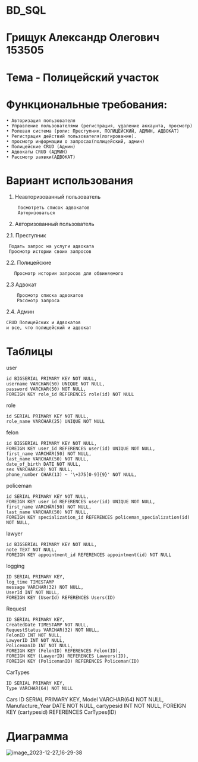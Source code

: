 # BD_SQL

# Грищук Александр Олегович 153505
# Тема - Полицейский участок

# Функциональные требования:

    • Авторизация пользователя
    • Управление пользователями (регистрация, удаление аккаунта, просмотр)
    • Ролевая система (роли: Преступник, ПОЛИЦЕЙСКИЙ, АДМИН, АДВОКАТ)
    • Регистрация действий пользователя(логирование).
    • просмотр информации о запросах(полицейский, админ)
    • Полицейские CRUD (Админ)
    • Адвокаты CRUD (АДМИН)
    • Рассмотр заявки(АДВОКАТ)

# Вариант использования

1. Неавторизованный пользователь
   
        Посмотреть список адвокатов
        Авторизоваться
   
2. Авторизованный пользователь
   
  2.1. Преступник
  
     Подать запрос на услуги адвоката
     Просмотр истории своих запросов
      

  2.2. Полицейские
  
       Просмотр истории запросов для обвиняемого
  2.3 Адвокат
  
        Просмотр списка адвокатов
        Рассмотр запроса
  2.4. Админ
  
    CRUD Полицейских и Адвокатов
    и все, что полицейский и адвокат

# Таблицы

user

    id BIGSERIAL PRIMARY KEY NOT NULL,
    username VARCHAR(50) UNIQUE NOT NULL,
    password VARCHAR(50) NOT NULL,
    FOREIGN KEY role_id REFERENCES role(id) NOT NULL
    
    
role

    id SERIAL PRIMARY KEY NOT NULL,
    role_name VARCHAR(25) UNIQUE NOT NULL
    
felon

    id BIGSERIAL PRIMARY KEY NOT NULL,
    FOREIGN KEY user_id REFERENCES user(id) UNIQUE NOT NULL,
    first_name VARCHAR(50) NOT NULL,
    last_name VARCHAR(50) NOT NULL,
    date_of_birth DATE NOT NULL,
    sex VARCHAR(20) NOT NULL,
    phone_number CHAR(13) ~ '\+375[0-9]{9}' NOT NULL,
    
policeman

    id SERIAL PRIMARY KEY NOT NULL,
    FOREIGN KEY user_id REFERENCES user(id) UNIQUE NOT NULL,
    first_name VARCHAR(50) NOT NULL,
    last_name VARCHAR(50) NOT NULL,
    FOREIGN KEY specialization_id REFERENCES policeman_specialization(id) NOT NULL,
    
lawyer

    id BIGSERIAL PRIMARY KEY NOT NULL,
    note TEXT NOT NULL,
    FOREIGN KEY appointment_id REFERENCES appointment(id) NOT NULL


logging

    ID SERIAL PRIMARY KEY,
    log_time TIMESTAMP
    message VARCHAR(32) NOT NULL,
    UserId INT NOT NULL,
    FOREIGN KEY (UserId) REFERENCES Users(ID)

Request

    ID SERIAL PRIMARY KEY,
    CreatedDate TIMESTAMP NOT NULL,
    RequestStatus VARCHAR(32) NOT NULL,
    FelonID INT NOT NULL,
    LawyerID INT NOT NULL,
    PolicemanID INT NOT NULL,
    FOREIGN KEY (FelonID) REFERENCES Felon(ID),
    FOREIGN KEY (LawyerID) REFERENCES Lawyers(ID),
    FOREIGN KEY (PolicemanID) REFERENCES Policeman(ID)

 CarTypes 
 
    ID SERIAL PRIMARY KEY,
    Type VARCHAR(64) NOT NULL

Cars 
    ID SERIAL PRIMARY KEY,
    Model VARCHAR(64) NOT NULL,
    Manufacture_Year DATE NOT NULL,
    cartypesid INT NOT NULL,
    FOREIGN KEY (cartypesid) REFERENCES CarTypes(ID)


# Диаграмма 

![image_2023-12-27_16-29-38](https://github.com/lilpastuh/BD_SQL/assets/94675136/e20d87bc-8e4b-471f-b948-d009863e2d5c)



